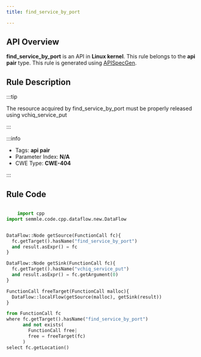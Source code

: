 ```yaml
---
title: find_service_by_port

---
```



## API Overview
**find_service_by_port** is an API in **Linux kernel**. This rule belongs to the **api pair** type. This rule is generated using [APISpecGen](../../tools/APISpecGen).
## Rule Description

:::tip

The resource acquired by find_service_by_port must be properly released using vchiq_service_put

:::

:::info

- Tags: **api pair**
- Parameter Index: **N/A**
- CWE Type: **CWE-404**

:::

## Rule Code
```python

    import cpp
import semmle.code.cpp.dataflow.new.DataFlow


DataFlow::Node getSource(FunctionCall fc){
  fc.getTarget().hasName("find_service_by_port")
  and result.asExpr() = fc
}

DataFlow::Node getSink(FunctionCall fc){
  fc.getTarget().hasName("vchiq_service_put")
  and result.asExpr() = fc.getArgument(0)
}

FunctionCall freeTarget(FunctionCall malloc){
  DataFlow::localFlow(getSource(malloc), getSink(result))
}

from FunctionCall fc
where fc.getTarget().hasName("find_service_by_port")
      and not exists(
        FunctionCall free| 
        free = freeTarget(fc)
      )
select fc.getLocation()

    
```